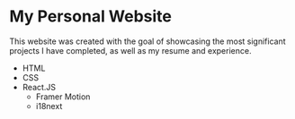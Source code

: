 # My Personal Website
This website was created with the goal of showcasing the most significant projects I have completed, as well as my resume and experience. 

 - HTML
 - CSS
 - React.JS
    - Framer Motion
    - i18next